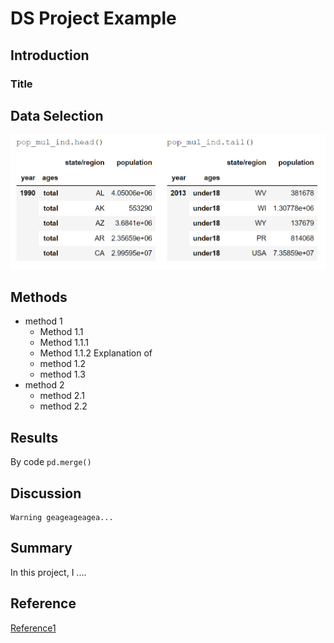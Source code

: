 # DS Project Example

## Introduction

### Title

## Data Selection

![Picture 1](graph/lab1.PNG)


## Methods
- method 1
  - Method 1.1
  - Method 1.1.1
  - Method 1.1.2
  Explanation of 
  - method 1.2
  - method 1.3
- method 2
  - method 2.1
  - method 2.2
## Results

By code `pd.merge()`
## Discussion
```
Warning geageageagea...
```

## Summary
In this project, I .... 

## Reference

[Reference1](https://github.com/memoatwit/dsexample)
